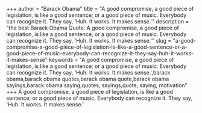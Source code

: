 +++
author = "Barack Obama"
title = "A good compromise, a good piece of legislation, is like a good sentence; or a good piece of music. Everybody can recognize it. They say, 'Huh. It works. It makes sense.'"
description = "the best Barack Obama Quote: A good compromise, a good piece of legislation, is like a good sentence; or a good piece of music. Everybody can recognize it. They say, 'Huh. It works. It makes sense.'"
slug = "a-good-compromise-a-good-piece-of-legislation-is-like-a-good-sentence-or-a-good-piece-of-music-everybody-can-recognize-it-they-say-huh-it-works-it-makes-sense"
keywords = "A good compromise, a good piece of legislation, is like a good sentence; or a good piece of music. Everybody can recognize it. They say, 'Huh. It works. It makes sense.',barack obama,barack obama quotes,barack obama quote,barack obama sayings,barack obama saying,quotes, sayings,quote, saying, motivation"
+++
A good compromise, a good piece of legislation, is like a good sentence; or a good piece of music. Everybody can recognize it. They say, 'Huh. It works. It makes sense.'
